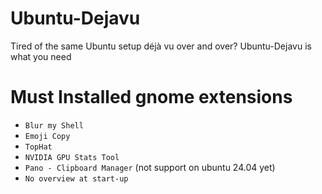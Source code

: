 # Ubuntu-Dejavu

Tired of the same Ubuntu setup déjà vu over and over? Ubuntu-Dejavu is what you need

# Must Installed gnome extensions

- `Blur my Shell`
- `Emoji Copy`
- `TopHat`
- `NVIDIA GPU Stats Tool`
- `Pano - Clipboard Manager` (not support on ubuntu 24.04 yet)
- `No overview at start-up`
